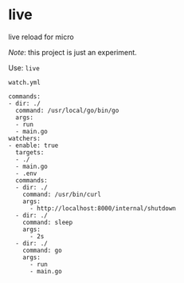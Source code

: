 # live
live reload for micro

*Note*: this project is just an experiment.

Use: `live`

`watch.yml`
```
commands:
- dir: ./
  command: /usr/local/go/bin/go
  args:
  - run
  - main.go
watchers:
- enable: true
  targets:
  - ./
  - main.go
  - .env
  commands:
  - dir: ./
    command: /usr/bin/curl
    args:
      - http://localhost:8000/internal/shutdown
  - dir: ./
    command: sleep
    args:
      - 2s
  - dir: ./
    command: go
    args:
      - run
      - main.go
```
